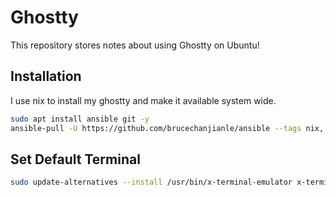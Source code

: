 # Ghostty

This repository stores notes about using Ghostty on Ubuntu!

## Installation

I use nix to install my ghostty and make it available system wide.

```bash
sudo apt install ansible git -y
ansible-pull -U https://github.com/brucechanjianle/ansible --tags nix, ghostty --ask-become-pass
```

## Set Default Terminal

```bash
sudo update-alternatives --install /usr/bin/x-terminal-emulator x-terminal-emulator /usr/local/bin/ghostty 100
```
